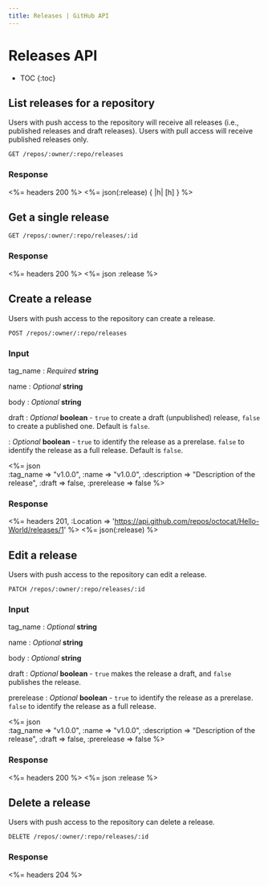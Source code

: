 ```yaml
---
title: Releases | GitHub API
---
```


# Releases API

* TOC
{:toc}

## List releases for a repository

Users with push access to the repository will receive all releases
(i.e., published releases and draft releases). Users with pull access
will receive published releases only.

    GET /repos/:owner/:repo/releases

### Response

<%= headers 200 %>
<%= json(:release) { |h| [h] } %>

## Get a single release

    GET /repos/:owner/:repo/releases/:id

### Response

<%= headers 200 %>
<%= json :release %>

## Create a release

Users with push access to the repository can create a release.

    POST /repos/:owner/:repo/releases

### Input

tag_name
: _Required_ **string**

name
: _Optional_ **string**

body
: _Optional_ **string**

draft
: _Optional_ **boolean** - `true` to create a draft (unpublished)
release, `false` to create a published one. Default is `false`.

: _Optional_ **boolean** - `true` to identify the release as a
prerelase. `false` to identify the release as a full release. Default is
`false`.

<%= json \
  :tag_name    => "v1.0.0",
  :name        => "v1.0.0",
  :description => "Description of the release",
  :draft       => false,
  :prerelease  => false
%>

### Response

<%= headers 201,
  :Location => 'https://api.github.com/repos/octocat/Hello-World/releases/1' %>
<%= json(:release) %>

## Edit a release

Users with push access to the repository can edit a release.

    PATCH /repos/:owner/:repo/releases/:id

### Input

tag_name
: _Optional_ **string**

name
: _Optional_ **string**

body
: _Optional_ **string**

draft
: _Optional_ **boolean** - `true` makes the release a draft, and `false`
publishes the release.

prerelease
: _Optional_ **boolean** - `true` to identify the release as a
prerelase. `false` to identify the release as a full release.

<%= json \
  :tag_name    => "v1.0.0",
  :name        => "v1.0.0",
  :description => "Description of the release",
  :draft       => false,
  :prerelease  => false
%>

### Response

<%= headers 200 %>
<%= json :release %>

## Delete a release

Users with push access to the repository can delete a release.

    DELETE /repos/:owner/:repo/releases/:id

### Response

<%= headers 204 %>

